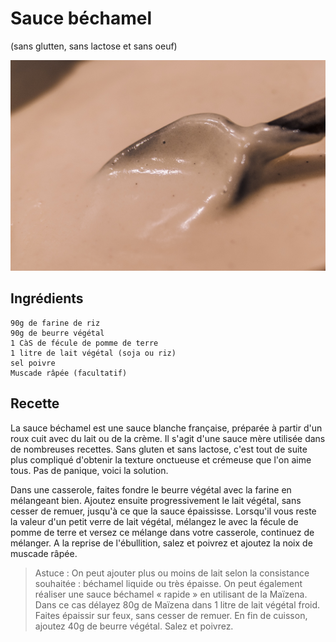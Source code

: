 # Sauce béchamel
(sans glutten, sans lactose et sans oeuf)  

![](../img/Sauce-bchamel3.jpg)

## Ingrédients
    90g de farine de riz
    90g de beurre végétal
    1 CàS de fécule de pomme de terre
    1 litre de lait végétal (soja ou riz)
    sel poivre
    Muscade râpée (facultatif)

## Recette
La sauce béchamel est une sauce blanche française, préparée à partir d'un roux cuit avec du lait ou de la crème. Il s'agit d'une sauce mère utilisée dans de nombreuses recettes. Sans gluten et sans lactose, c'est tout de suite plus compliqué d'obtenir la texture onctueuse et crémeuse que l'on aime tous. Pas de panique, voici la solution.

Dans une casserole, faites fondre le beurre végétal avec la farine en mélangeant bien. Ajoutez ensuite progressivement le lait végétal, sans cesser de remuer, jusqu'à ce que la sauce épaississe. Lorsqu'il vous reste la valeur d'un petit verre de lait végétal, mélangez le avec la fécule de pomme de terre et versez ce mélange dans votre casserole, continuez de mélanger. A la reprise de l'ébullition, salez et poivrez et ajoutez la noix de muscade râpée.

> Astuce : On peut ajouter plus ou moins de lait selon la consistance souhaitée : béchamel liquide ou très épaisse. On peut également réaliser une sauce béchamel « rapide » en utilisant de la Maïzena. Dans ce cas délayez 80g de Maïzena dans 1 litre de lait végétal froid. Faites épaissir sur feux, sans cesser de remuer. En fin de cuisson, ajoutez 40g de beurre végétal. Salez et poivrez.
